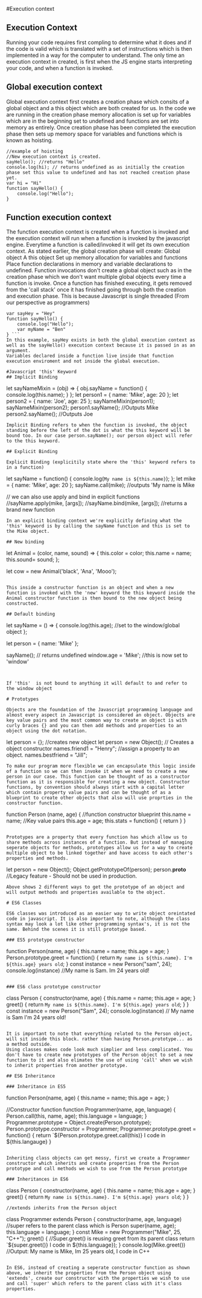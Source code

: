 #Execution context

## Execution Context
Running your code requires first compling to determine what it does and if the code is valid which is translated with a set of instructions which is then implemented in a way for the computer to understand.
The only time an execution context in created, is first when the JS engine starts interpreting your code, and when a function is invoked.

## Global execution context

Global execution context first creates a creation phase which consits of a global object and a this object which are both created for us. In the code we are running in the creation phase memory allocation is set up for variables which are in the beginning set to undefined and functions are set into memory as entirely.
Once creation phase has been completed the execution phase then sets up memory space for variables and functions which is known  as hoisting. 
```
//example of hoisting
//New execution context is created.    
sayHello(); //returns "Hello" 
console.log(hi); // returns undefined as as initially the creation phase set this value to undefined and has not reached creation phase yet.
var hi = "Hi"
function sayHello() {
    console.log("Hello");
}
```

## Function execution context

The function execution context is created when a function is invoked and the execution context will run when a function is invoked by the javascript engine. Everytime a function is called/invoked it will get its own execution context. As stated earlier, the global creation phase will create:
Global object
A this object
Set up memory allocation for variables and functions
Place function declarations in memory and variable declarations to undefined.
Function invocations don't create a global object such as in the creation phase which we don't want multiple global objects every time a function is invoke.
Once a function has finished executing, it gets removed from the 'call stack'  once it has finished going through both the creation and execution phase. This is because Javascript is single threaded (From our perspective as programmers)
```
var sayHey = "Hey"
function sayHello() {
    console.log("Hello");
    var myName = "Ben"
} ```
In this example, sayHey exists in both the global execution context as well as the sayHello() execution context because it is passed in as an argument.
Variables declared inside a function live inside that function execution enviroment and not inside the global execution.

#Javascript 'this' Keyword
## Implicit Binding
```
let sayNameMixin = (obj) => {
    obj.sayName = function() {
        console.log(this.name);
    }
};
let person1 = {
    name: 'Mike',
    age: 20
};
let person2 = {
    name: 'Joe',
    age: 25
};
sayNameMixin(person1);
sayNameMixin(person2);
person1.sayName(); //Outputs Mike
person2.sayName(); //Outputs Joe
```
Implicit Binding refers to when the function is invoked, the object standing before the left of the dot is what the this keyword will be bound too. In our case person.sayName(); our person object will refer to the this keyword.

## Explicit Binding

Explicit Binding (explicitily state where the 'this' keyword refers to in a function)

```
let sayName = function() {
    console.log(`My name is ${this.name}`);
};
let mike = {
    name: 'Mike',
    age: 20
};
sayName.call(mike); //outputs 'My name is Mike

// we can also use apply and bind in explicit functions
//sayName.apply(mike, [args]);
//sayName.bind(mike, [args]); //returns a brand new function
```
In an explicit binding context we're explicitly defining what the 'this' keyword is by calling the sayName function and this is set to the Mike object.

## New binding

```
let Animal = (color, name, sound) => {
    this.color = color;
    this.name = name;
    this.sound= sound;
};

let cow = new Animal('black', 'Ana', 'Mooo');
```

This inside a constructor function is an object and when a new function is invoked with the 'new' keyword the this keyword inside the Animal constructor function is then bound to the new object being constructed.

## Default binding
```
let sayName = () => {
    console.log(this.age); //set to the window/global object
};

let person = {
    name: 'Mike'
};

sayName(); // returns undefined
window.age = 'Mike'; //this is now set to 'window'
```


If 'this'  is not bound to anything it will default to and refer to the window object 

# Prototypes

Objects are the foundation of the Javascript programming language and almost every aspect in Javascript is considered an object. Objects are key value pairs and the most common way to create an object is with curly braces {} and you can then add methods and properties to an object using the dot notation.
```
let person = {}; //creates new object
let person = new Object(); // Creates a object constructor
names.friend1 = "Henry"; //assign a property to an object.
names.bestfriend = "Jill";
```
To make our program more flexible we can encapsulate this logic inside of a function so we can then invoke it when we need to create a new person in our case. This function can be thought of as a constructor function as it is responsible for creating a new object. Constructor functions, by convention should always start with a capital letter which contain property value pairs and can be thought of as a blueprint to create other objects that also will use proprties in the constructor function.
```
function Person (name, age) { //function constructor blueprint
    this.name = name; //Key value pairs
    this.age = age;
    this.stats = function() {
        return 
    }
}
```

Prototypes are a property that every function has which allow us to share methods across instances of a function. But instead of managing seperate objects for methods, prototypes allow us for a way to create multiple object to be linked together and have access to each other's properties and methods.
```
let person = new Object();
Object.getPrototypeOf(person);
person.__proto__ //Legacy feature - Should not be used in production.
```
Above shows 2 different ways to get the prototype of an object and will output methods and properties available to the object. 

# ES6 Classes

ES6 classes was introduced as an easier way to write object oreintated code in javascript. It is also important to note, although the class syntax may look a lot like other programming syntax's, it is not the same. Behind the scenes it is still prototype based.

### ES5 prototype constructor
```
function Person(name, age) {
    this.name = name;
    this.age = age;
}
Person.prototype.greet = function() {
    return `My name is ${this.name}. I'm ${this.age} years old`;
}
const instance = new Person("sam", 24);
console.log(instance) //My name is Sam. Im 24 years old!
```

### ES6 class prototype constructor

```
class Person {
    constructor(name, age) {
    this.name = name;
    this.age = age;
    }
    greet() {
         return `My name is ${this.name}. I'm ${this.age} years old`;
     }
}
const instance = new Person("Sam", 24);
console.log(instance) // My name is Sam I'm 24 years old!
```

It is important to note that everything related to the Person object, will sit inside this block. rather than having Person.prototype... as a method outside.
Using classes makes code look much simplier and less complicated. You don't have to create new prototypes of the Person object to set a new function to it and also elimates the use of using 'call' when we wish to inherit properties from another prototype.

## ES6 Inheritance 

### Inheritance in ES5
```
function Person(name, age) {
    this.name = name;
    this.age = age;
}

//Constructor function
function Programmer(name, age, language) {
    Person.call(this, name, age);
    this.language = language;
}
Programmer.prototype = Object.create(Person.prototype);
Person.prototype.constructor = Programmer;
Programmer.prototype.greet = function() {
    return `${Person.prototype.greet.call(this)} I code in ${this.langauge}
}
```

Inheriting class objects can get messy, first we create a Programmer constructor which inherits and create properties from the Person prototype and call methods we wish to use from the Person prototype 

### Inheritances in ES6
```
class Person {
    constructor(name, age) {
    this.name = name;
    this.age = age;
    }
    greet() {
         return `My name is ${this.name}. I'm ${this.age} years old`;
     }
}
```
//extends inherits from the Person object
```
class Programmer extends Person {
    constructor(name, age, language)
    //super refers to the parent class which is Person
    super(name, age);
    this.language = language;
}
const Mike = new Programmer("Mike", 25, "C++");
greet() {
    //Super.greet() is reusing greet from its parent class
    return `${super.greet()} I code in ${this.language});
}
console.log(Mike.greet()) //Output: My name is Mike, Im 25 years old, I code in C++
```

In ES6, instead of creating a seperate constructor function as shown above, we inherit the properties from the Person object using 'extends', create our constructor with the properties we wish to use and call 'super' which refers to the parent class with it's class properties.


